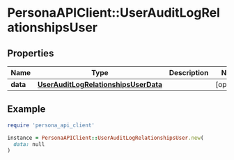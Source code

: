 # PersonaAPIClient::UserAuditLogRelationshipsUser

## Properties

| Name | Type | Description | Notes |
| ---- | ---- | ----------- | ----- |
| **data** | [**UserAuditLogRelationshipsUserData**](UserAuditLogRelationshipsUserData.md) |  | [optional] |

## Example

```ruby
require 'persona_api_client'

instance = PersonaAPIClient::UserAuditLogRelationshipsUser.new(
  data: null
)
```

